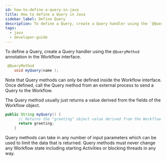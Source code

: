 ```yaml
---
id: how-to-define-a-query-in-java
title: How to define a Query in Java
sidebar_label: Define Query
description: To define a Query, create a Query handler using the `@QueryMethod` annotation in the Workflow interface.
tags:
  - java
  - developer-guide
---
```


To define a Query, create a Query handler using the `@QueryMethod` annotation in the Workflow interface.

```java
 @QueryMethod
    void myQuery(name );
```

Note that Query methods can only be defined inside the Workflow interface.
Once defined, call the Query method from an external process to send a Query to the Workflow.

The Query method usually just returns a value derived from the fields of the Workflow object.

```java
public String myQuery() {
      // Returns the "greeting" object value derived from the Workflow method.
      return greeting;
    }
```

Query methods can take in any number of input parameters which can be used to limit the data that is returned.
Query methods must never change any Workflow state including starting Activities or blocking threads in any way.
